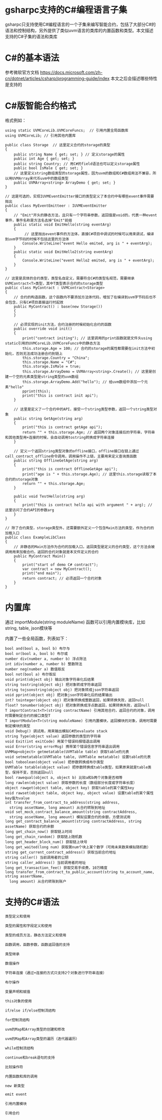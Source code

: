 # gsharpc支持的C#编程语言子集

gsharpc只支持使用C#编程语言的一个子集来编写智能合约，包括了大部分C#的语法和控制结构，另外提供了类似uvm语言的类库的内置函数和类型。本文描述支持的C#子集的语法和类库


# C#的基本语法

参考微软官方文档 https://docs.microsoft.com/zh-cn/dotnet/articles/csharp/programming-guide/index
本文之后会描述哪些特性是支持的


# C#版智能合约格式

格式例如：



    using static UVMCoreLib.UVMCoreFuncs;  // 引用内置全局函数库
    using UVMCoreLib; // 引用其他内置库

    public class Storage  // 这里定义合约的storage的类型
    {
        public string Name { get; set; } // 定义storage的属性
        public int Age { get; set; }
        public string Country; // 用C#的field语法也可以定义storage属性
        public bool IsMale { get; set; }
        // 这里定义string数组类型的storage属性，因为uvm的数组和C#数组用法不兼容，所以用UVMArray来代币uvm中的数组类型
        public UVMArray<string> ArrayDemo { get; set; } 
    }

    // 这是可选的，实现IUVMEventEmitter接口的类型定义了本合约中有哪些event事件需要抛出
    public class MyEventEmitteer : IUVMEventEmitter
    {
        // "Emit"开头的静态方法，且只有一个字符串参数，返回值是void的，代表一种event事件，事件名称是方法名去掉"Emit"前缀
        public static void EmitHello(string eventArg)
        {
             // 这里抛出event事件的方法体，直接C#项目中调试的时候可以用来调试，编译到uvm字节码的时候不包括这里的方法体
            Console.WriteLine("event Hello emited, arg is " + eventArg);
        }
        public static void EmitHello2(string eventArg)
        {
            Console.WriteLine("event Hello2 emited, arg is " + eventArg);
        }
    }

    // 这里是具体的合约类型，类型名自定义，需要符合C#的类型名规范，需要继承UVMContract<T>类型，其中T类型表示合约的storage类型
    public class MyContract : UVMContract<Storage>
    {
        // 合约的构造函数，这个函数内不要添加方法体代码，增加了在编译到uvm字节码后也不会包含，只有C#项目直接运行时起效
        public MyContract() : base(new Storage())
        {
        }

        // 必须实现的init方法，合约注册的时候初始化合约的函数
        public override void init()
        {
            print("contract initing"); // 这里调用的print函数就是文件头using static引用的UVMCoreLib.UVMCoreFuncs中的静态方法
            this.storage.Age = 100; // 合约的storage的属性都需要在init方法中初始化，否则无法成功注册合约到链上
            this.storage.Country = "China";
            this.storage.Name = "C#";
            this.storage.IsMale = true;
            this.storage.ArrayDemo = UVMArray<string>.Create(); // 这里是创建一个空的元素类型是string类型的uvm数组
            this.storage.ArrayDemo.Add("hello"); // 给uvm数组中添加一个元素"hello"
            pprint(this);
            print("this is contract init api");
        }

        // 这里是定义了一个合约中的API，接受一个string类型参数，返回一个string类型对象
        public string GetAge(string arg)
        {
            print("this is contract getAge api");
            return "" + this.storage.Age; // 返回两个对象连接后的字符串，字符串和其他类型用+连接的时候，会自动调用tostring转换成字符串连接
        }

        // 定义一个返回string类型对象的offline接口，offline接口在链上通过call_contract_offline命令调用，调用操作不上链，主要用来定义查询类函数
        public string OfflineGetAge(string arg)
        {
            print("this is contract OfflineGetAge api");
            print("age is " + this.storage.Age); // 这里this.storage读取了本合约的storage对象
            return "" + this.storage.Age;
        }

        public void TestHello(string arg)
        {
            print("this is contract hello api with argument " + arg); // 这里访问了合约API的参数arg
        }
    }

    // 除了合约类型，storage类型外，还需要额外定义一个包含Main方法的类型，作为合约的加载入口
    public class ExampleLibClass
    {
        // 非静态的Main方法作为合约的加载入口，返回类型是定义的合约类型，这个方法会被调用用来加载合约，返回的合约对象就是本文件定义的合约
        public MyContract Main()
        {
            print("start of demo C# contract");
            var contract = new MyContract();
            print("end main");
            return contract; // 必须返回一个合约对象
        }
    }


# 内置库

通过 importModule(string moduleName) 函数可以引用内置模块库，比如 string, table, json模块等

内置了一些全局函数，列表如下：



    bool and(bool a, bool b) 布尔与
    bool or(bool a, bool b) 布尔或
    number div(number a, number b) 浮点除法
    int idiv(number a, number b) 整数除法
    number neg(number a) 数值取反
    bool not(bool a) 布尔取反
    void print(object obj) 输出对象字符串化后结果
    string tostring(object obj) 把对象转成字符串返回
    string tojsonstring(object obj) 把对象转成json字符串返回
    void pprint(object obj) 把对象json字符串化后的结果输出
    int? tointeger(object obj) 把对象转换成整数返回，如果转换失败，返回null
    float? tonumber(object obj) 把对象转换成浮点数返回，如果转换失败，返回null
    T importContract<T>(string contractName) 引用其他合约，返回合约的对象，调用时需要制定合约的接口类型T
    T importModule<T>(string moduleName) 引用内置模块，返回模块的对象，调用时需要制定模块的类型
    void Debug() 调试用，用来输出模拟C#的evaluate stack
    string Type(object value) 返回参数的类型的字符串
    void Exit(int exitCode) 用某个错误码报错退出调用
    void Error(string errorMsg) 携带某个错误信息字符串退出调用
    UVMMap<object> getmetatable(UVMTable table) 获取table的元表
    void setmetatable(UVMTable table, UVMTable metatable) 设置table的元表
    bool toboolean(object value) 把参数转换成布尔类型
    UVMTable totable(object value) 把参数转换成table类型，如果原来就是table类型，保持不变，否则返回null
    bool rawequal(object a, object b) 比较a和b两个对象是否相等
    long rawlen(object value) 获取参数的长度（数组部分长度或字符串长度）
    object rawget(object table, object key) 获取table的某个属性key
    void rawset(object table, object key, object value) 设置table的某个属性key值为value
    int transfer_from_contract_to_address(string address,
      string assetName, long amount) 从合约转账到地址
    void set_mock_contract_balance_amount(string contractAddress, 
      string assetName, long amount) 模拟设置合约的余额，方便测试用
    long get_contract_balance_amount(string contractAddress, string assetName) 获取合约的余额
    long get_chain_now() 获取链上时间
    long get_chain_random() 获取链上随机数
    long get_header_block_num() 获取链上块号
    long get_waited(long num) 获取第num个块上某个数字（可用未来数来模拟随机数）
    string get_current_contract_address() 获取当前合约地址
    string caller() 当前调用者的公钥
    string caller_address() 当前调用者的地址
    long get_transaction_fee() 获取交易手续费，10万精度
    long transfer_from_contract_to_public_account(string to_account_name, string assertName,
      long amount) 从合约转账到账户


# 支持的C#语法



    类型定义和使用

    类型的属性和字段定义和使用

    类型的成员方法，静态方法定义和使用

    函数调用，函数参数，函数返回值的支持

    类型继承

    数值操作

    字符串连接（通过+连接的方式只支持2个对象进行字符串连接）

    布尔操作

    变量声明和赋值

    this对象的使用

    if/else if/else控制流结构

    for控制流结构

    uvm的Map和Array类型的创建和修改

    uvm的Map和Array类型的遍历（迭代器遍历）

    while控制流结构

    continue和break语句的支持

    比较操作符

    内置函数和库的调用

    new 新类型

    emit event

    引用内置模块

    引用合约
    